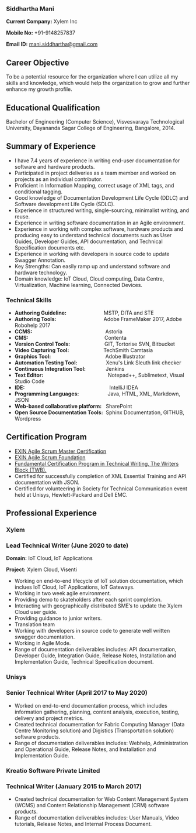 ### Siddhartha Mani

**Current Company:** Xylem Inc

**Mobile No:** +91-9148257837

**Email ID:** mani.siddhartha@gmail.com

## Career Objective
To be a potential resource for the organization where I can utilize all my skills and knowledge,
which would help the organization to grow and further enhance my growth profile.

## Educational Qualification
Bachelor of Engineering (Computer Science), Visvesvaraya Technological University,
Dayananda Sagar College of Engineering, Bangalore, 2014.

## Summary of Experience
- I have 7.4 years of experience in writing end-user documentation for software and hardware products.
- Participated in project deliveries as a team member and worked on projects as an individual contributor.
- Proficient in Information Mapping, correct usage of XML tags, and conditional tagging.
- Good knowledge of Documentation Development Life Cycle (DDLC) and Software development Life Cycle (SDLC).
- Experience in structured writing, single-sourcing, minimalist writing, and reuse.
- Experience in writing software documentation in an Agile environment.
- Experience in working with complex software, hardware products and producing easy to understand technical documents such as User Guides, Developer Guides, API documentation, and Technical Specification documents etc.
- Experience in working with developers in source code to update Swagger Annotation.
- Key Strengths: Can easily ramp up and understand software and hardware technology.
- Domain knowledge: IoT Cloud, Cloud computing, Data Centre, Virtualization, Machine learning, Connected Devices.

### Technical Skills
- **Authoring Guideline:** &nbsp; &nbsp;&nbsp;&nbsp;&nbsp;&nbsp;&nbsp;&nbsp;&nbsp;&nbsp;&nbsp;&nbsp;&nbsp;&nbsp;&nbsp;&nbsp;&nbsp;&nbsp;&nbsp;&nbsp;&nbsp;&nbsp;&nbsp; MSTP, DITA and STE
- **Authoring Tools:** &nbsp;&nbsp;&nbsp;&nbsp;&nbsp;&nbsp;&nbsp;&nbsp;&nbsp;&nbsp;&nbsp;&nbsp;&nbsp;&nbsp;&nbsp;&nbsp;&nbsp;&nbsp;&nbsp;&nbsp;&nbsp;&nbsp;&nbsp;&nbsp;&nbsp;&nbsp;&nbsp;&nbsp;&nbsp;&nbsp;&nbsp; Adobe FrameMaker 2017, Adobe Robohelp 2017
- **CCMS:** &nbsp;&nbsp;&nbsp;&nbsp;&nbsp;&nbsp;&nbsp;&nbsp;&nbsp;&nbsp;&nbsp;&nbsp;&nbsp;&nbsp;&nbsp; &nbsp;&nbsp;&nbsp;&nbsp;&nbsp;&nbsp;&nbsp;&nbsp;&nbsp;&nbsp;&nbsp;&nbsp;&nbsp;&nbsp;&nbsp;&nbsp;&nbsp;&nbsp;&nbsp;&nbsp;&nbsp;&nbsp;&nbsp;&nbsp;&nbsp;&nbsp;&nbsp;&nbsp;&nbsp;&nbsp;&nbsp;&nbsp;&nbsp;&nbsp;Astoria
- **CMS:** &nbsp;&nbsp;&nbsp;&nbsp;&nbsp;&nbsp;&nbsp;&nbsp;&nbsp;&nbsp;&nbsp;&nbsp;&nbsp;&nbsp;&nbsp; &nbsp;&nbsp;&nbsp;&nbsp;&nbsp;&nbsp;&nbsp;&nbsp;&nbsp;&nbsp;&nbsp;&nbsp;&nbsp;&nbsp;&nbsp;&nbsp;&nbsp;&nbsp;&nbsp;&nbsp;&nbsp;&nbsp;&nbsp;&nbsp;&nbsp;&nbsp;&nbsp;&nbsp;&nbsp;&nbsp;&nbsp;&nbsp;&nbsp;&nbsp;&nbsp;&nbsp;Contenta
- **Version Control Tools:** &nbsp;&nbsp;&nbsp;&nbsp;&nbsp;&nbsp;&nbsp;&nbsp;&nbsp;&nbsp;&nbsp;&nbsp;&nbsp;&nbsp;&nbsp;&nbsp;&nbsp;&nbsp;&nbsp;&nbsp;&nbsp;&nbsp; GIT, Tortorise SVN, Bitbucket
- **Video Capturing Tool:** &nbsp;&nbsp;&nbsp;&nbsp;&nbsp;&nbsp;&nbsp;&nbsp;&nbsp;&nbsp;&nbsp;&nbsp;&nbsp;&nbsp;&nbsp;&nbsp;&nbsp;&nbsp;&nbsp;&nbsp;&nbsp;&nbsp; TechSmith Camtasia
- **Graphics Tool:**&nbsp;&nbsp;&nbsp;&nbsp;&nbsp;&nbsp;&nbsp;&nbsp;&nbsp;&nbsp;&nbsp;&nbsp;&nbsp;&nbsp;&nbsp;&nbsp;&nbsp;&nbsp;&nbsp;&nbsp;&nbsp;&nbsp;&nbsp;&nbsp;&nbsp;&nbsp;&nbsp;&nbsp;&nbsp;&nbsp;&nbsp;&nbsp;&nbsp;&nbsp;&nbsp;&nbsp;&nbsp;&nbsp;Adobe Illustrator
- **Automation Testing Tool:** &nbsp;&nbsp;&nbsp;&nbsp;&nbsp;&nbsp;&nbsp;&nbsp;&nbsp;&nbsp;&nbsp;&nbsp;&nbsp;&nbsp;&nbsp;&nbsp;&nbsp;&nbsp;&nbsp;Xenu's Link Sleuth link checker
- **Continuous Integration Tool:**&nbsp;&nbsp;&nbsp;&nbsp;&nbsp;&nbsp;&nbsp;&nbsp;&nbsp;&nbsp;&nbsp;&nbsp;&nbsp;&nbsp;Jenkins
- **Text Editor:** &nbsp;&nbsp;&nbsp;&nbsp;&nbsp;&nbsp;&nbsp;&nbsp;&nbsp;&nbsp;&nbsp;&nbsp;&nbsp;&nbsp;&nbsp; &nbsp;&nbsp;&nbsp;&nbsp;&nbsp;&nbsp;&nbsp;&nbsp;&nbsp;&nbsp;&nbsp;&nbsp;&nbsp;&nbsp;&nbsp;&nbsp;&nbsp;&nbsp;&nbsp;&nbsp;&nbsp;&nbsp;&nbsp;&nbsp;&nbsp;&nbsp;&nbsp; Notepad++, Sublimetext, Visual Studio Code
- **IDE:** &nbsp;&nbsp;&nbsp;&nbsp;&nbsp;&nbsp;&nbsp;&nbsp;&nbsp;&nbsp;&nbsp;&nbsp;&nbsp;&nbsp;&nbsp;&nbsp;&nbsp;&nbsp;&nbsp;&nbsp;&nbsp;&nbsp;&nbsp;&nbsp;&nbsp;&nbsp;&nbsp;&nbsp;&nbsp;&nbsp;&nbsp;&nbsp;&nbsp;&nbsp;&nbsp;&nbsp;&nbsp;&nbsp;&nbsp;&nbsp;&nbsp;&nbsp;&nbsp;&nbsp;&nbsp;&nbsp;&nbsp;&nbsp;&nbsp;&nbsp;&nbsp;&nbsp;&nbsp;&nbsp;&nbsp;&nbsp;&nbsp; IntelliJ IDEA
- **Programming Languages:** &nbsp;&nbsp;&nbsp;&nbsp;&nbsp;&nbsp;&nbsp;&nbsp;&nbsp;&nbsp;&nbsp;&nbsp;&nbsp;&nbsp;&nbsp;&nbsp;&nbsp;&nbsp; Java, HTML, XML, Markdown, JSON
- **Web-based collaborative platform:** &nbsp;&nbsp;SharePoint
- **Open Source Documentation Tools:** &nbsp;Sphinx Documentation, GITHUB, Wordpress

## Certification Program
- [EXIN Agile Scrum Master Certification](https://app.exeed.pro/badge/108569)
- [EXIN Agile Scrum Foundation](https://app.exeed.pro/holder/badge/86598)
- [Fundamental Certification Program in Technical Writing, The Writers Block (TWB).](TechnicalWriting.md)
- Certified for successfully completion of XML Essential Training and API documentation
with JSON.
- Certified for volunteering in Society for Technical Communication event held at Unisys,
Hewlett-Packard and Dell EMC.

## Professional Experience
### Xylem
### Lead Technical Writer (June 2020 to date)

**Domain:** IoT Cloud, IoT Applications

**Project:** Xylem Cloud, Visenti
- Working on end-to-end lifecycle of IoT solution documentation, which inclues IoT Cloud, IoT Applications, IoT Gateways.
- Working in two week agile environment.
- Providing demo to skateholders after each sprint completion.
- Interacting with geographically distributed SME’s to update the Xylem Cloud user guide.
- Providing guidance to junior writers.
- Translation team
- Working with developers in source code to generate well written swagger documentation.
- Working in Agile Mode.
- Range of documentation deliverables includes: API documentation, Developer
Guide, Integration Guide, Release Notes, Installation and Implementation Guide, Technical Specification document.

### Unisys
### Senior Technical Writer (April 2017 to May 2020)
- Worked on end-to-end documentation process, which includes information gathering,
planning, content analysis, execution, testing, delivery and project metrics.
- Created technical documentation for Fabric Computing Manager (Data Centre
Monitoring solution) and Digistics (Transportation solution) software products.
- Range of documentation deliverables includes: Webhelp, Administration and Operational
Guide, Release Notes, and Installation and Implementation Guide.

### Kreatio Software Private Limited
### Technical Writer (January 2015 to March 2017)
- Created technical documentation for Web Content Management System (WCMS) and
Content Relationship Management (CRM) software products.
- Range of documentation deliverables includes: User Manuals, Video tutorials, Release
Notes, and Internal Process Document.


